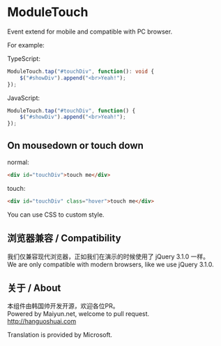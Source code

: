 # ModuleTouch
Event extend for mobile and compatible with PC browser.  
  
For example:  
  
TypeScript:  

```typescript
ModuleTouch.tap("#touchDiv", function(): void {
    $("#showDiv").append("<br>Yeah!");
});
```
  
JavaScript:  

```javascript
ModuleTouch.tap("#touchDiv", function() {
    $("#showDiv").append("<br>Yeah!");
});
```
  
## On mousedown or touch down

normal:  
  
```html
<div id="touchDiv">touch me</div>
```
  
touch:  
  
```html
<div id="touchDiv" class="hover">touch me</div>
```
  
You can use CSS to custom style.

## 浏览器兼容 / Compatibility
我们仅兼容现代浏览器，正如我们在演示的时候使用了 jQuery 3.1.0 一样。  
We are only compatible with modern browsers, like we use jQuery 3.1.0.  

## 关于 / About
本组件由韩国帅开发开源，欢迎各位PR。  
Powered by Maiyun.net, welcome to pull request.  
http://hanguoshuai.com  
  
Translation is provided by Microsoft.